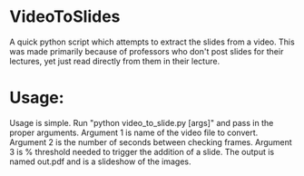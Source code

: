 # VideoToSlides
A quick python script which attempts to extract the slides from a video. This was made primarily because of professors who don't post slides for their lectures, yet just read directly from them in their lecture.

# Usage:
Usage is simple. Run "python video_to_slide.py [args]" and pass in the proper arguments.
Argument 1 is name of the video file to convert. Argument 2 is the number of seconds between checking frames. Argument 3 is % threshold needed to trigger the addition of a slide. The output is named out.pdf and is a slideshow of the images.